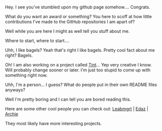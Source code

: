 Hey. I see you've stumbled upon my github page somehow.... Congrats.

What do you want an award or something?
You here to scoff at how little contributions I've made to the GitHub repositories I am apart of?

Well while you are here I might as well tell you stuff about me.

Where to start, where to start....

Uhh, I like bagels? Yeah that's right I like bagels.
Pretty cool fact about me right? Bagels.

Oh! I am also working on a project called [Tint](https://github.com/TheModdedChicken/Tint)... Yep very creative I know.
Will probably change sooner or later. I'm just too stupid to come up with something right now.

Uhh, I'm a person... I guess? What do people put in their own README files anyways?

Well I'm pretty boring and I can tell you are bored reading this. 

Here are some other cool people you can check out: [Leabmgrt](https://github.com/leabmgrt) | [Edaz](https://github.com/edazpotato) | [Archie](https://github.com/archiecodes) 

They most likely have more interesting projects.
